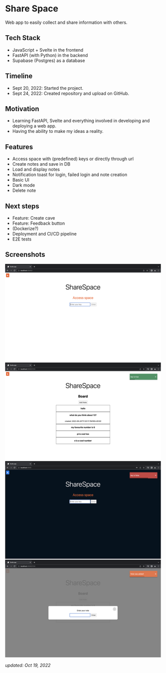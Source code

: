 # Share Space
Web app to easily collect and share information with others.

## Tech Stack
* JavaScript + Svelte in the frontend
* FastAPI (with Python) in the backend
* Supabase (Postgres) as a database

## Timeline
* Sept 20, 2022: Started the project.
* Sept 24, 2022: Created repository and upload on GitHub.

## Motivation
* Learning FastAPI, Svelte and everything involved in developing and deploying a web app. 
* Having the ability to make my ideas a reality.

## Features
* Access space with (predefined) keys or directly through url
* Create notes and save in DB
* Load and display notes
* Notification toast for login, failed login and note creation
* Basic UI
* Dark mode
* Delete note

## Next steps
* Feature: Create cave
* Feature: Feedback button
* (Dockerize?)
* Deployment and CI/CD pipeline
* E2E tests

## Screenshots
![](/docs/img/ss1.png)
![](/docs/img/ss2.png)
![](/docs/img/ss3.png)
![](/docs/img/ss4.png)

*updated: Oct 19, 2022*